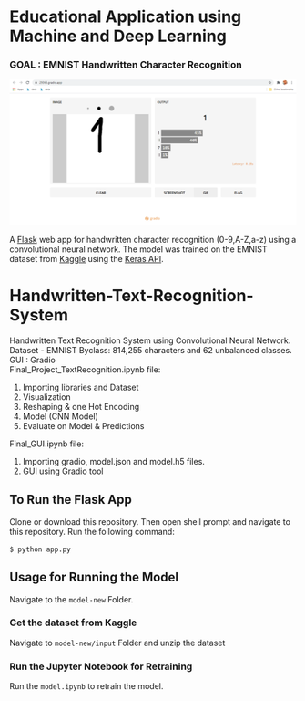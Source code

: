 # Educational Application using Machine and Deep Learning
### GOAL : EMNIST Handwritten Character Recognition  

<!-- ![](https://github.com/jayeshsaini/emnist-flask/blob/master/media/screenshot.png) -->
![](images/Pic.PNG)


A [Flask](http://flask.pocoo.org/) web app for handwritten character recognition (0-9,A-Z,a-z) using a convolutional neural network. The model was trained on the EMNIST dataset from [Kaggle](https://www.kaggle.com/crawford/emnist) using the [Keras API](https://github.com/fchollet/keras).

# Handwritten-Text-Recognition-System
Handwritten Text Recognition System using Convolutional Neural Network.           
Dataset - EMNIST Byclass: 814,255 characters and 62 unbalanced classes.       
GUI : Gradio     
Final_Project_TextRecognition.ipynb file:
1. Importing libraries and Dataset
2. Visualization
3. Reshaping & one Hot Encoding
4. Model (CNN Model)
5. Evaluate on Model & Predictions  

Final_GUI.ipynb file:
1. Importing gradio, model.json and model.h5 files.
2. GUI using Gradio tool




## To Run the Flask App
Clone or download this repository. Then open shell prompt and navigate to this repository. Run the following command:

```
$ python app.py
```

## Usage for Running the Model

Navigate to the `model-new` Folder. 

### Get the dataset from Kaggle
Navigate to `model-new/input` Folder and unzip the dataset

### Run the Jupyter Notebook for Retraining
Run the `model.ipynb` to retrain the model.
